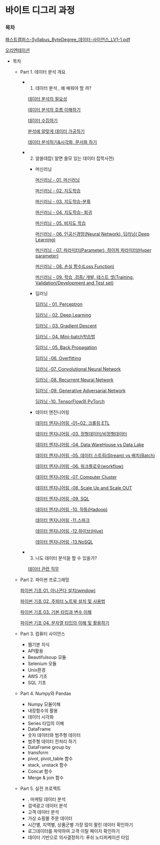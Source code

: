 # 바이트 디그리 과정

### 목차

[패스트캠퍼스-Syllabus_ByteDegree_데이터-사이언스_LV1-1.pdf](Untitled/-Syllabus_ByteDegree_-_LV1-1.pdf)

[오리엔테이션](https://www.notion.so/bc80caa9cd7f4785a500b8cc1b98fe7e)

- 목차
    - Part 1. 데이터 분석 개요
        - 01. 데이터 분석 , 왜 배워야 할 까?

            [데이터 분석의 필요성](https://www.notion.so/1a4780255d0948d28bfb1a2a6e787d37)

            [데이터 분석의 흐름 이해하기](https://www.notion.so/655775143e12410fbf55fd7cf3f040f9)

            [데이터 수집하기](https://www.notion.so/5442cc81a35a4d34992d64c3d4402644)

            [분석에 알맞게 데이터 가공하기](https://www.notion.so/6ea6dd26b0324cafac6e6a23c38fc9a7)

            [데이터 분석하기&시각화, 문서화 하기](https://www.notion.so/00f100d25d084bc79644c7f674502c20)

        - 02. 알쓸데잡( 알면 쓸모 있는 데이터 잡학사전)
            - 머신러닝

                [머신러닝 - 01. 머신러닝](https://www.notion.so/01-3879155aebf442df89d42cfe16f44909)

                [머신러닝 - 02. 지도학습](https://www.notion.so/02-18f62776514742e9a1ff4617a29a16ed)

                [머신러닝 - 03. 지도학습-분류](https://www.notion.so/03-46c6376afa544b2d8ce95b0edb267bc1)

                [머신러닝 - 04. 지도학습- 회귀](https://www.notion.so/04-3c683c8e264e41c18047efe80e8d7308)

                [머신러닝 - 05. 비지도 학습](https://www.notion.so/05-447a5a8baa5c44ada6db61dcaf0711cd)

                [머신러닝 - 06. 인공신경망(Neural Network), 딥러닝( Deep Learning)](https://www.notion.so/06-Neural-Network-Deep-Learning-d6a8f476d1774822af57c3338cb77d5e)

                [머신러닝 - 07. 파라미터(Parameter), 하이퍼 파라미터(Hyper parameter)](https://www.notion.so/07-Parameter-Hyper-parameter-2a743fde3e4142c28a9ed8e3cf513f3c)

                [머신러닝 - 08. 손실 함수(Loss Function)](https://www.notion.so/08-Loss-Function-00a3bc70ba604d15add10abb25f6c4d7)

                [머신러닝 - 09. 학습 ,검증/ 개발, 테스트 셋(Training, Validation/Development and Test set)](https://www.notion.so/09-Training-Validation-Development-and-Test-set-0abee33df6fd4a448705db151212761d)

            - 딥러닝

                [딥러닝 - 01. Perceptron](https://www.notion.so/01-Perceptron-3dd42de3c8394447a72954feef89c07f)

                [딥러닝 - 02. Deep Learning](https://www.notion.so/02-Deep-Learning-570f76df5c684e468c4979cef37e331f)

                [딥러닝 - 03. Gradient Descent](https://www.notion.so/03-Gradient-Descent-8f24a4682d0c42d8a77f8112694aaee9)

                [딥러닝 - 04. Mini-batch학습법](https://www.notion.so/04-Mini-batch-51c53ee9fd9e4b398f42f0e0b33b0b14)

                [딥러닝 - 05. Back Propagation](https://www.notion.so/05-Back-Propagation-00ac24f08f794226af345d70203529b2)

                [딥러닝 -06. Overfitting](https://www.notion.so/06-Overfitting-b95cdcdda58541efb4b94820834e3c38)

                [딥러닝 -07. Convolutional Neural Network](https://www.notion.so/07-Convolutional-Neural-Network-829c3e405b76415f8ebe664fb85ae693)

                [딥러닝 -08. Recurrent Neural Network](https://www.notion.so/08-Recurrent-Neural-Network-3f73a2c4ae304fb4b398a904358fc946)

                [딥러닝 -09. Generative Adversarial Network](https://www.notion.so/09-Generative-Adversarial-Network-43fe22c309d1474ab40de6454fbbc79d)

                [딥러닝 -10. TensorFlow와 PyTorch](https://www.notion.so/10-TensorFlow-PyTorch-fd93763c0ef8489db89a8a8f93c4f378)

            - 데이터 엔진니어링

                [데이터 엔지니어링 -01~02. 크롤링,ETL](https://www.notion.so/01-02-ETL-c8dc1c9d1d2a4df8a816608d5a36a3bd)

                [데이터 엔지니어링 -03. 정형데이터/비정형데이터](https://www.notion.so/03-38898888d9f743ce9734a884338f9274)

                [데이터 엔지니어링 -04. Data WareHouse vs Data Lake](https://www.notion.so/04-Data-WareHouse-vs-Data-Lake-c622ca57bcc648038747a577d2911b8f)

                [데이터 엔지니어링 -05. 데이터 스트림(Stream) vs 배치(Batch)](https://www.notion.so/05-Stream-vs-Batch-2f0e71bec2584bcdb202b0eab906d053)

                [데이터 엔지니어링 -06. 워크플로우(workflow)](https://www.notion.so/06-workflow-50b7a7bb4b3b4c689b720a0daec12634)

                [데이터 엔지니어링 -07. Computer Cluster](https://www.notion.so/07-Computer-Cluster-d1fef748d1694aceab32c3c8b8d0b9f7)

                [데이터 엔지니어링 -08. Scale Up and Scale OUT](https://www.notion.so/08-Scale-Up-and-Scale-OUT-d32675e0b684445991867c50665e8924)

                [데이터 엔지니어링 -09. SQL](https://www.notion.so/09-SQL-bf193fa2f3214519ac69cdf3328d14b8)

                [데이터 엔지니어링 -10. 하둡(Hadoop)](https://www.notion.so/10-Hadoop-b28c884c6a47491ea2863205e0bc6f00)

                [데이터 엔지니어링 -11.스파크](https://www.notion.so/11-9cd9cfe2ff344f6bb77dbf7f993af7d6)

                [데이터 엔지니어링 -12.하이브(Hive)](https://www.notion.so/12-Hive-0bc8fdb271554860b9628660a55fb102)

                [데이터 엔지니어링 -13.NoSQL](https://www.notion.so/13-NoSQL-3d9a10365fa14c75af7e8bfa2baea89c)

        - 03. 나도 데이터 분석을 할 수 있을가?

            [데이터 관련 직무](https://www.notion.so/4860de3a7f564e0cb9c181bab76eac03)

    - Part 2. 파이썬 프로그래밍

        [파이썬 기초 01. 아나콘다 설치(window)](https://www.notion.so/01-window-b67dba81ade54e4f96b4460561f36a40)

        [파이썬 기초 02. 주피터 노트북 설치 및 사용법](https://www.notion.so/02-d7e96cefef444d9a8649beda50c9510f)

        [파이썬 기초 03. 기본 타입과 변수 이해](https://www.notion.so/03-9a980f064d7a403cb5c8efe75ca72cee)

        [파이썬 기초 04. 문자열 타입의 이해 및 활용하기](https://www.notion.so/04-f7c471eb3e094d6e89a44886d14d9b11)

    - Part 3. 컴퓨터 사이언스
        - 웹기본 지식
        - API활용
        - Beautifulsoup 모듈
        - Selenium 모듈
        - Unix환경
        - AWS 기초
        - SQL 기초
    - Part 4. Numpy와 Pandas
        - Numpy 모듈이해
        - 내장함수의 활용
        - 데이터 시각화
        - Series 타입의 이해
        - DataFrame
        - 숫자 데이터와 범주형 데이터
        - 범주형 데이터 전처리 하기
        - DataFrame group by
        - transform
        - pivot, pivot_table 함수
        - stack, unstack 함수
        - Concat 함수
        - Merge & join 함수

    - Part 5. 실전 프로젝트
        - . 마케팅 데이터 분석
        - 검색광고 데이터 분석
        - 고객 데이터 분석
        - 가상 쇼핑몰 주문 데이터
        - 시간별, 지역별, 상품군별 가장 많이 팔린 데이터 확인하기
        - 로그데이터를 파악하여 고객 이탈 페이지 확인하기
        - 데이터 기반으로 의사결정하기: 푸쉬 노티피케이션 타임